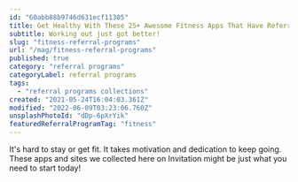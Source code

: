 ```yaml
---
id: "60abb88b9746d631ecf11305"
title: Get Healthy With These 25+ Awesome Fitness Apps That Have Referral Rewards
subtitle: Working out just got better!
slug: "fitness-referral-programs"
url: "/mag/fitness-referral-programs"
published: true
category: "referral programs"
categoryLabel: referral programs
tags:
  - "referral programs collections"
created: "2021-05-24T16:04:03.361Z"
modified: "2022-06-09T03:23:06.760Z"
unsplashPhotoId: "dDp-6pXrYik"
featuredReferralProgramTag: "fitness"
---
```

It's hard to stay or get fit. It takes motivation and dedication to keep going. These apps and sites we collected here on Invitation might be just what you need to start today!